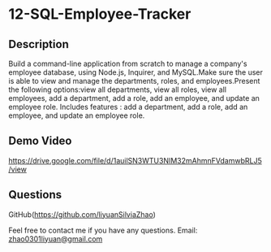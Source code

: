 # 12-SQL-Employee-Tracker

## Description
Build a command-line application from scratch to manage a company's employee database, using Node.js, Inquirer, and MySQL.Make sure the user is able to view and manage the departments, roles, and employees.Present the following options:view all departments, view all roles, view all employees, add a department, add a role, add an employee, and update an employee role. Includes features : add a department, add a role, add an employee, and update an employee role. 

## Demo Video
https://drive.google.com/file/d/1auilSN3WTU3NIM32mAhmnFVdamwbRLJ5/view
## Questions
GitHub(https://github.com/liyuanSilviaZhao)

Feel free to contact me if you have any questions.
Email: zhao0301liyuan@gmail.com